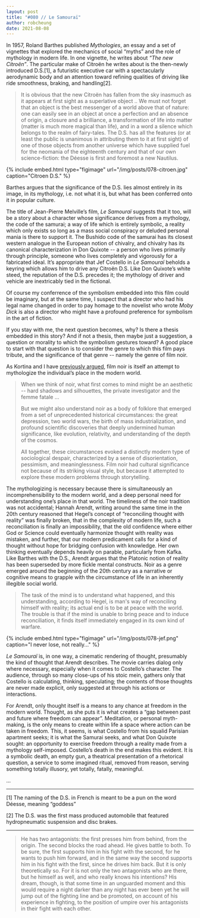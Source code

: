 ```yaml
---
layout: post
title: "#080 // Le Samouraï"
author: robcheung
date: 2021-08-08
---
```


In 1957, Roland Barthes published _Mythologies_, an essay and a set of vignettes that explored the mechanics of social “myths” and the role of mythology in modern life. In one vignette, he writes about _“The new Citroën”_. The particular make of Citroën he writes about is the then-newly introduced D.S.[1], a futuristic executive car with a spectacularly aerodynamic body and an attention toward refining qualities of driving like ride smoothness, braking, and handling[2].

> It is obvious that the new Citroën has fallen from the sky inasmuch as it appears at first sight as a superlative object .. We must not forget that an object is the best messenger of a world above that of nature: one can easily see in an object at once a perfection and an absence of origin, a closure and a brilliance, a transformation of life into matter (matter is much more magical than life), and in a word a silence which belongs to the realm of fairy-tales. The D.S. has all the features (or at least the public is unanimous in attributing them to it at first sight) of one of those objects from another universe which have supplied fuel for the neomania of the eighteenth century and that of our own science-fiction: the Déesse is first and foremost a new Nautilus.

{% include embed.html type="figimage" url="/img/posts/078-citroen.jpg" caption="Citroen D.S." %}

Barthes argues that the significance of the D.S. lies almost entirely in its image, in its mythology, i.e. not what it is, but what has been conferred onto it in popular culture.

The title of Jean-Pierre Melville’s film, _Le Samouraï_ suggests that it too, will be a story about a character whose significance derives from a mythology, the code of the samurai; a way of life which is entirely symbolic, a reality which only exists so long as a mass social conspiracy or deluded personal mania is there to support it. The Bushido code of the samurai has its closest western analogue in the European notion of chivalry, and chivalry has its canonical characterization in Don Quixote -- a person who lives primarily through principle, someone who lives completely and vigorously for a fabricated ideal. It’s appropriate that Jef Costello in _Le Samouraï_ beholds a keyring which allows him to drive any Citroën D.S. Like Don Quixote’s white steed, the reputation of the D.S. precedes it; the mythology of driver and vehicle are inextricably tied in the fictional.

Of course my conferrence of the symbolism embedded into this film could be imaginary, but at the same time, I suspect that a director who had his legal name changed in order to pay homage to the novelist who wrote _Moby Dick_ is also a director who might have a profound preference for symbolism in the art of fiction.

If you stay with me, the next question becomes, why? Is there a thesis embedded in this story? And if not a thesis, then maybe just a suggestion, a question or morality to which the symbolism gestures toward? A good place to start with that question is to consider the genre to which this film pays tribute, and the significance of that genre -- namely the genre of film noir.

As Kortina and I have [previously argued](https://vimeo.com/389644389), film noir is itself an attempt to mythologize the individual’s place in the modern world.

>When we think of noir, what first comes to mind might be an aesthetic -- hard shadows and silhouettes, the private investigator and the femme fatale ...
>
>But we might also understand noir as a body of folklore that emerged from a set of unprecedented historical circumstances: the great depression, two world wars, the birth of mass industrialization, and profound scientific discoveries that deeply undermined human significance, like evolution, relativity, and understanding of the depth of the cosmos.
>
>All together, these circumstances evoked a distinctly modern type of sociological despair, characterized by a sense of disorientation, pessimism, and meaninglessness. Film noir had cultural significance not because of its striking visual style, but because it attempted to explore these modern problems through storytelling.

The mythologizing is necessary because there is simultaneously an incomprehensibility to the modern world, and a deep personal need for understanding one’s place in that world. The timeliness of the noir tradition was not accidental; Hannah Arendt, writing around the same time in the 20th century reasoned that Hegel’s concept of “reconciling thought with reality” was finally broken, that in the complexity of modern life, such a reconciliation is finally an impossibility, that the old confidence where either God or Science could eventually harmonize thought with reality was mistaken, and further, that our modern predicament calls for a kind of thought without hope for bridging confusion with knowledge. Her own thinking eventually depends heavily on parable, particularly from Kafka. Like Barthes with the D.S., Arendt argues that the Platonic notion of reality has been superseded by more fickle mental constructs. Noir as a genre emerged around the beginning of the 20th century as a narrative or cognitive means to grapple with the circumstance of life in an inherently illegible social world.

>The task of the mind is to understand what happened, and this understanding, according to Hegel, is man's way of reconciling himself with reality; its actual end is to be at peace with the world. The trouble is that if the mind is unable to bring peace and to induce reconciliation, it finds itself immediately engaged in its own kind of warfare.

{% include embed.html type="figimage" url="/img/posts/078-jef.png" caption="I never lose, not really..." %}

_Le Samouraï_ is, in one way, a cinematic rendering of thought, presumably the kind of thought that Arendt describes. The movie carries dialog only where necessary, especially when it comes to Costello’s character. The audience, through so many close-ups of his stoic mein, gathers only that Costello is calculating, thinking, speculating; the contents of those thoughts are never made explicit, only suggested at through his actions or interactions. 

For Arendt, only thought itself is a means to any chance at freedom in the modern world. Thought, as she puts it is what creates a “gap between past and future where freedom can appear”. Meditation, or personal myth-making, is the only means to create within life a space where action can be taken in freedom. This, it seems, is what Costello from his squalid Parisian apartment seeks; it is what the Samurai seeks, and what Don Quixote sought: an opportunity to exercise freedom through a reality made from a mythology self-imposed. Costello’s death in the end makes this evident. It is a symbolic death, an empty gun, a theatrical presentation of a rhetorical question, a service to some imagined ritual, removed from reason, serving something totally illusory, yet totally, fatally, meaningful.

...

--------------------------


[1] The naming of the D.S. in French is meant to be a pun on the word Déesse, meaning “goddess”

[2] The D.S. was the first mass produced automobile that featured hydropneumatic suspension and disc brakes. 

---------------------------

> He has two antagonists: the first presses him from behind, from the origin. The second blocks the road ahead. He gives battle to both. To be sure, the first supports him in his fight with the second, for he wants to push him forward, and in the same way the second supports him in his fight with the first, since he drives him back. But it is only theoretically so. For it is not only the two antagonists who are there, but he himself as well, and who really knows his intentions? His dream, though, is that some time in an unguarded moment and this would require a night darker than any night has ever been yet he will jump out of the fighting line and be promoted, on account of his experience in fighting, to the position of umpire over his antagonists in their fight with each other.
